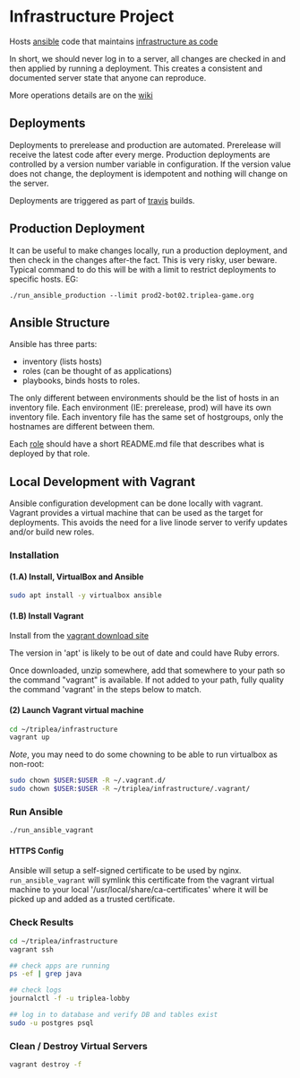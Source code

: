 # Infrastructure Project

Hosts [ansible](https://www.ansible.com) code that maintains
[infrastructure as code](https://en.wikipedia.org/wiki/Infrastructure_as_code)

In short, we should never log in to a server, all changes are checked
in and then applied by running a deployment. This creates
a consistent and documented server state that anyone can reproduce.

More operations details are on the [wiki](https://github.com/triplea-game/triplea/wik)

## Deployments

Deployments to prerelease and production are automated.
Prerelease will receive the latest code after every merge. Production
deployments are controlled by a version number variable in configuration.
If the version value does not change, the deployment is idempotent
and nothing will change on the server.

Deployments are triggered as part of
[travis](https://travis-ci.org/github/triplea-game/triplea) builds.

## Production Deployment

It can be useful to make changes locally, run a production deployment,
and then check in the changes after-the fact. This is very risky,
user beware. Typical command to do this will be with a limit
to restrict deployments to specific hosts. EG:

```
./run_ansible_production --limit prod2-bot02.triplea-game.org
```

## Ansible Structure

Ansible has three parts:

- inventory (lists hosts)
- roles (can be thought of as applications)
- playbooks, binds hosts to roles.

The only different between environments should be the list
of hosts in an inventory file. Each environment (IE: prerelease, prod)
will have its own inventory file. Each inventory file has the same
set of hostgroups, only the hostnames are different between them.

Each [role](./ansible/roles) should have a short README.md file that
describes  what is deployed by that role.

## Local Development with Vagrant

Ansible configuration development can be done locally with vagrant.
Vagrant provides a virtual machine that can be used as the target for
deployments. This avoids the need for a live linode server to verify
updates and/or build new roles.

### Installation

#### (1.A) Install, VirtualBox and Ansible

```bash
sudo apt install -y virtualbox ansible
```

#### (1.B) Install Vagrant

Install from the [vagrant download site](https://www.vagrantup.com/downloads.html)

The version in 'apt' is likely to be out of date and could have Ruby errors.

Once downloaded, unzip somewhere, add that somewhere to your path so the
command "vagrant" is available. If not added to your path, fully quality
the command 'vagrant' in the steps below to match.

#### (2) Launch Vagrant virtual machine

```bash
cd ~/triplea/infrastructure
vagrant up
```

*Note*, you may need to do some chowning to be able to run virtualbox as non-root:

```bash
sudo chown $USER:$USER -R ~/.vagrant.d/
sudo chown $USER:$USER -R ~/triplea/infrastructure/.vagrant/
```

### Run Ansible

```bash
./run_ansible_vagrant
```

#### HTTPS Config

Ansible will setup a self-signed certificate to be used by nginx.
`run_ansible_vagrant` will symlink this certificate from the vagrant virtual
machine to your local '/usr/local/share/ca-certificates' where it will
be picked up and added as a trusted certificate.

### Check Results

```bash
cd ~/triplea/infrastructure
vagrant ssh

## check apps are running
ps -ef | grep java

## check logs
journalctl -f -u triplea-lobby

## log in to database and verify DB and tables exist
sudo -u postgres psql
```

### Clean / Destroy Virtual Servers

```bash
vagrant destroy -f
```
